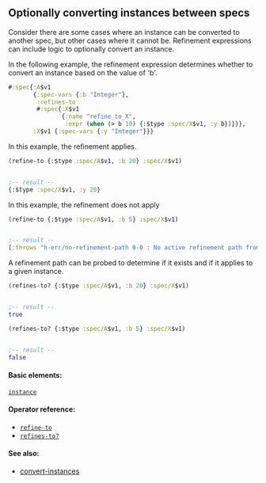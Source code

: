 <!---
  This markdown file was generated. Do not edit.
  -->

## Optionally converting instances between specs

Consider there are some cases where an instance can be converted to another spec, but other cases where it cannot be. Refinement expressions can include logic to optionally convert an instance.

In the following example, the refinement expression determines whether to convert an instance based on the value of 'b'.

```clojure
#:spec{:A$v1
       {:spec-vars {:b "Integer"},
        :refines-to
        #:spec{:X$v1
               {:name "refine_to_X",
                :expr (when (> b 10) {:$type :spec/X$v1, :y b})}}},
       :X$v1 {:spec-vars {:y "Integer"}}}
```

In this example, the refinement applies.

```clojure
(refine-to {:$type :spec/A$v1, :b 20} :spec/X$v1)


;-- result --
{:$type :spec/X$v1, :y 20}
```

In this example, the refinement does not apply

```clojure
(refine-to {:$type :spec/A$v1, :b 5} :spec/X$v1)


;-- result --
[:throws "h-err/no-refinement-path 0-0 : No active refinement path from 'spec/A$v1' to 'spec/X$v1'" :h-err/no-refinement-path]
```

A refinement path can be probed to determine if it exists and if it applies to a given instance.

```clojure
(refines-to? {:$type :spec/A$v1, :b 20} :spec/X$v1)


;-- result --
true
```

```clojure
(refines-to? {:$type :spec/A$v1, :b 5} :spec/X$v1)


;-- result --
false
```

#### Basic elements:

[`instance`](../halite-basic-syntax-reference.md#instance)

#### Operator reference:

* [`refine-to`](../halite-full-reference.md#refine-to)
* [`refines-to?`](../halite-full-reference.md#refines-to_Q)


#### See also:

* [convert-instances](convert-instances.md)


